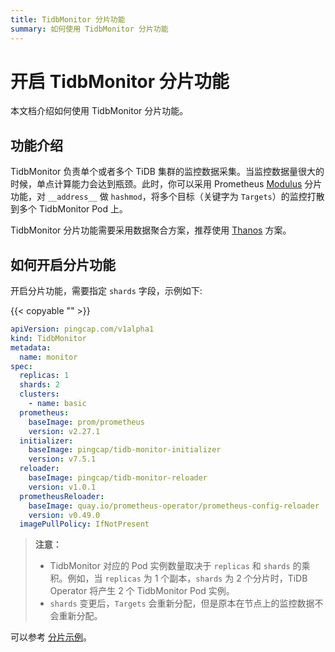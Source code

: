 ```yaml
---
title: TidbMonitor 分片功能
summary: 如何使用 TidbMonitor 分片功能
---
```


# 开启 TidbMonitor 分片功能

本文档介绍如何使用 TidbMonitor 分片功能。

## 功能介绍

TidbMonitor 负责单个或者多个 TiDB 集群的监控数据采集。当监控数据量很大的时候，单点计算能力会达到瓶颈。此时，你可以采用 Prometheus [Modulus](https://prometheus.io/docs/prometheus/latest/configuration/configuration/) 分片功能，对 `__address__` 做 `hashmod`，将多个目标（关键字为 `Targets`）的监控打散到多个 TidbMonitor Pod 上。

TidbMonitor 分片功能需要采用数据聚合方案，推荐使用 [Thanos](https://thanos.io/tip/thanos/design.md/) 方案。

## 如何开启分片功能

开启分片功能，需要指定 `shards` 字段，示例如下:

{{< copyable "" >}}

```yaml
apiVersion: pingcap.com/v1alpha1
kind: TidbMonitor
metadata:
  name: monitor
spec:
  replicas: 1
  shards: 2
  clusters:
    - name: basic
  prometheus:
    baseImage: prom/prometheus
    version: v2.27.1
  initializer:
    baseImage: pingcap/tidb-monitor-initializer
    version: v7.5.1
  reloader:
    baseImage: pingcap/tidb-monitor-reloader
    version: v1.0.1
  prometheusReloader:
    baseImage: quay.io/prometheus-operator/prometheus-config-reloader
    version: v0.49.0
  imagePullPolicy: IfNotPresent
```

> **注意：**
>
> - TidbMonitor 对应的 Pod 实例数量取决于 `replicas` 和 `shards` 的乘积。例如，当 `replicas` 为 1 个副本，`shards` 为 2 个分片时，TiDB Operator 将产生 2 个 TidbMonitor Pod 实例。
> - `shards` 变更后，`Targets` 会重新分配，但是原本在节点上的监控数据不会重新分配。

可以参考 [分片示例](https://github.com/pingcap/tidb-operator/tree/v1.5.2/examples/monitor-shards)。
